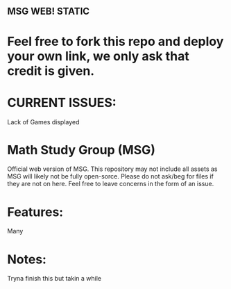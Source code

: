 ## MSG WEB! STATIC

# Feel free to fork this repo and deploy your own link, we only ask that credit is given.

# CURRENT ISSUES:
Lack of Games displayed

# Math Study Group (MSG)
Official web version of MSG. This repository may not include all assets as MSG will likely not be fully open-sorce. Please do not ask/beg for files if they are not on here. Feel free to leave concerns in the form of an issue.

# Features:
Many

# Notes:
Tryna finish this but takin a while
